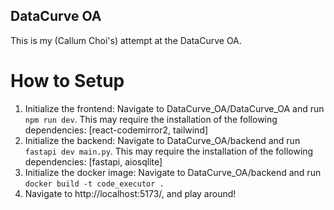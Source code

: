 ## DataCurve OA

This is my (Callum Choi's) attempt at the DataCurve OA.

# How to Setup
1. Initialize the frontend: Navigate to DataCurve_OA/DataCurve_OA and run `npm run dev`. This may require the installation of the following dependencies: [react-codemirror2, tailwind]
2. Initialize the backend: Navigate to DataCurve_OA/backend and run `fastapi dev main.py`. This may require the installation of the following dependencies: [fastapi, aiosqlite]
3. Initialize the docker image: Navigate to DataCurve_OA/backend and run `docker build -t code_executor .`
4. Navigate to http://localhost:5173/, and play around!
